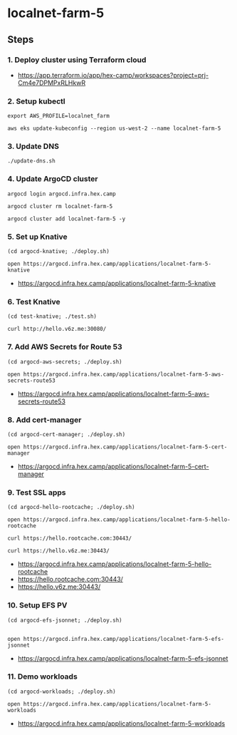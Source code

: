 # localnet-farm-5

## Steps

### 1. Deploy cluster using Terraform cloud

* https://app.terraform.io/app/hex-camp/workspaces?project=prj-Cm4e7DPMPxRLHkwR

### 2. Setup kubectl

```
export AWS_PROFILE=localnet_farm

aws eks update-kubeconfig --region us-west-2 --name localnet-farm-5
```

### 3. Update DNS

```
./update-dns.sh
```

### 4. Update ArgoCD cluster

```
argocd login argocd.infra.hex.camp

argocd cluster rm localnet-farm-5

argocd cluster add localnet-farm-5 -y
```

### 5. Set up Knative

```
(cd argocd-knative; ./deploy.sh)

open https://argocd.infra.hex.camp/applications/localnet-farm-5-knative
```

* https://argocd.infra.hex.camp/applications/localnet-farm-5-knative

### 6. Test Knative

```
(cd test-knative; ./test.sh)

curl http://hello.v6z.me:30080/
```

### 7. Add AWS Secrets for Route 53

```
(cd argocd-aws-secrets; ./deploy.sh)

open https://argocd.infra.hex.camp/applications/localnet-farm-5-aws-secrets-route53
```

* https://argocd.infra.hex.camp/applications/localnet-farm-5-aws-secrets-route53

### 8. Add cert-manager

```
(cd argocd-cert-manager; ./deploy.sh)

open https://argocd.infra.hex.camp/applications/localnet-farm-5-cert-manager
```

* https://argocd.infra.hex.camp/applications/localnet-farm-5-cert-manager

### 9. Test SSL apps

```
(cd argocd-hello-rootcache; ./deploy.sh)

open https://argocd.infra.hex.camp/applications/localnet-farm-5-hello-rootcache

curl https://hello.rootcache.com:30443/

curl https://hello.v6z.me:30443/
```

* https://argocd.infra.hex.camp/applications/localnet-farm-5-hello-rootcache
* https://hello.rootcache.com:30443/
* https://hello.v6z.me:30443/

### 10. Setup EFS PV

```
(cd argocd-efs-jsonnet; ./deploy.sh)


open https://argocd.infra.hex.camp/applications/localnet-farm-5-efs-jsonnet
```

* https://argocd.infra.hex.camp/applications/localnet-farm-5-efs-jsonnet

### 11. Demo workloads

```
(cd argocd-workloads; ./deploy.sh)

open https://argocd.infra.hex.camp/applications/localnet-farm-5-workloads
```

* https://argocd.infra.hex.camp/applications/localnet-farm-5-workloads
```
